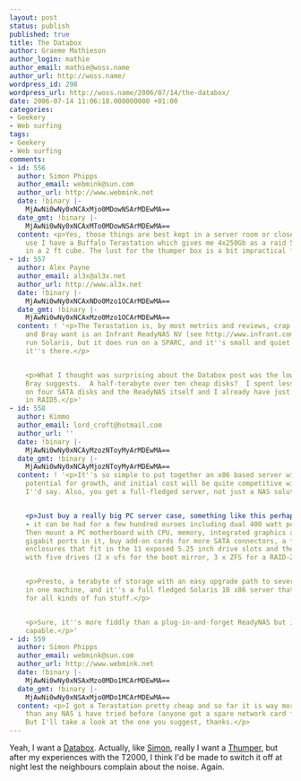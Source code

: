 ```yaml
---
layout: post
status: publish
published: true
title: The Databox
author: Graeme Mathieson
author_login: mathie
author_email: mathie@woss.name
author_url: http://woss.name/
wordpress_id: 298
wordpress_url: http://woss.name/2006/07/14/the-databox/
date: 2006-07-14 11:06:18.000000000 +01:00
categories:
- Geekery
- Web surfing
tags:
- Geekery
- Web surfing
comments:
- id: 556
  author: Simon Phipps
  author_email: webmink@sun.com
  author_url: http://www.webmink.net
  date: !binary |-
    MjAwNi0wNy0xNCAxMjo0MDowNSArMDEwMA==
  date_gmt: !binary |-
    MjAwNi0wNy0xNCAxMTo0MDowNSArMDEwMA==
  content: <p>Yes, those things are best kept in a server room or closet. For home
    use I have a Buffalo Terastation which gives me 4x250Gb as a raid 5 array all
    in a 2 ft cube. The lust for the thumper box is a bit impractical for home :-)</p>
- id: 557
  author: Alex Payne
  author_email: al3x@al3x.net
  author_url: http://www.al3x.net
  date: !binary |-
    MjAwNi0wNy0xNCAxNDo0Mzo1OCArMDEwMA==
  date_gmt: !binary |-
    MjAwNi0wNy0xNCAxMzo0Mzo1OCArMDEwMA==
  content: ! '<p>The Terastation is, by most metrics and reviews, crap.  What you
    and Bray want is an Infrant ReadyNAS NV (see http://www.infrant.com).  It doesn''t
    run Solaris, but it does run on a SPARC, and it''s small and quiet enough to forget
    it''s there.</p>


    <p>What I thought was surprising about the Databox post was the low storage volume
    Bray suggests.  A half-terabyte over ten cheap disks?  I spent less than a grand
    on four SATA disks and the ReadyNAS itself and I already have just under a terabyte
    in RAID5.</p>'
- id: 558
  author: Kimmo
  author_email: lord_croft@hotmail.com
  author_url: ''
  date: !binary |-
    MjAwNi0wNy0xNCAyMzozNToyMyArMDEwMA==
  date_gmt: !binary |-
    MjAwNi0wNy0xNCAyMjozNToyMyArMDEwMA==
  content: ! '<p>It''s so simple to put together an x86 based server with massive
    potential for growth, and initial cost will be quite competitive with a ReadyNAS,
    I''d say. Also, you get a full-fledged server, not just a NAS solution.</p>


    <p>Just buy a really big PC server case, something like this perhaps: http://www.tricod.de/index.php?id=74#
    - it can be had for a few hundred euroes including dual 400 watt power supplies.
    Then mount a PC motherboard with CPU, memory, integrated graphics and integrated
    gigabit ports in it, buy add-on cards for more SATA connectors, a few hot-swap
    enclosures that fit in the 11 exposed 5.25 inch drive slots and then start out
    with five drives (2 x ufs for the boot mirror, 3 x ZFS for a RAID-Z.</p>


    <p>Presto, a terabyte of storage with an easy upgrade path to several times that
    in one machine, and it''s a full fledged Solaris 10 x86 server that you can use
    for all kinds of fun stuff.</p>


    <p>Sure, it''s more fiddly than a plug-in-and-forget ReadyNAS but it''s also more
    capable.</p>'
- id: 559
  author: Simon Phipps
  author_email: webmink@sun.com
  author_url: http://www.webmink.net
  date: !binary |-
    MjAwNi0wNy0xNSAxMzo0MDo1MCArMDEwMA==
  date_gmt: !binary |-
    MjAwNi0wNy0xNSAxMjo0MDo1MCArMDEwMA==
  content: <p>I got a Terastation pretty cheap and so far it is way more reliable
    than any NAS i have tried before (anyone got a spare network card for a SnapServer?).
    But I'll take a look at the one you suggest, thanks.</p>
---
```

Yeah, I want a [Databox](http://www.tbray.org/ongoing/When/200x/2006/07/12/Home-Storage).  Actually, like [Simon](http://blogs.sun.com/roller/page/webmink?entry=love_at_tera_byte), really I want a [Thumper](http://www.sun.com/servers/x64/x4500/), but after my experiences with the T2000, I think I'd be made to switch it off at night lest the neighbours complain about the noise.  Again.
